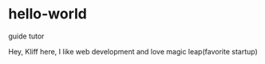 # hello-world
guide tutor


Hey, Kliff here, I like web development and love magic leap(favorite startup)
